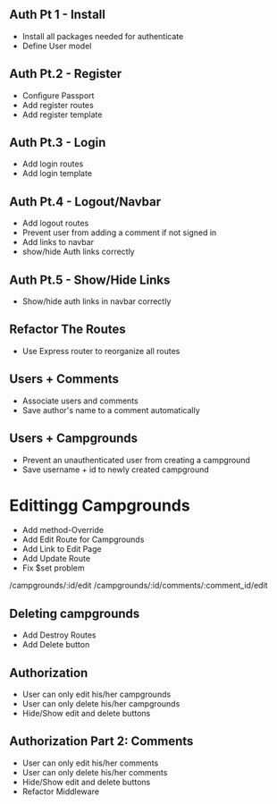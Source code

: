 ## Auth Pt 1 - Install
* Install all packages needed for authenticate
* Define User model

## Auth Pt.2 - Register
* Configure Passport
* Add register routes
* Add register template

## Auth Pt.3 - Login
* Add login routes
* Add login template

## Auth Pt.4 - Logout/Navbar
* Add logout routes
* Prevent user from adding a comment if not signed in
* Add links to navbar
* show/hide Auth links correctly

## Auth Pt.5 - Show/Hide Links
* Show/hide auth links in navbar correctly

## Refactor The Routes
* Use Express router to reorganize all routes

## Users + Comments
* Associate users and comments
* Save author's name to a comment automatically

## Users + Campgrounds
* Prevent an unauthenticated user from creating a campground
* Save username + id to newly created campground

# Edittingg Campgrounds
* Add method-Override
* Add Edit Route for Campgrounds
* Add Link to Edit Page
* Add Update Route
* Fix $set problem  

/campgrounds/:id/edit
/campgrounds/:id/comments/:comment_id/edit

## Deleting campgrounds
* Add Destroy Routes
* Add Delete button

## Authorization 
* User can only edit his/her campgrounds
* User can only delete his/her campgrounds
* Hide/Show edit and delete buttons

## Authorization Part 2: Comments
* User can only edit his/her comments
* User can only delete his/her comments
* Hide/Show edit and delete buttons
* Refactor Middleware